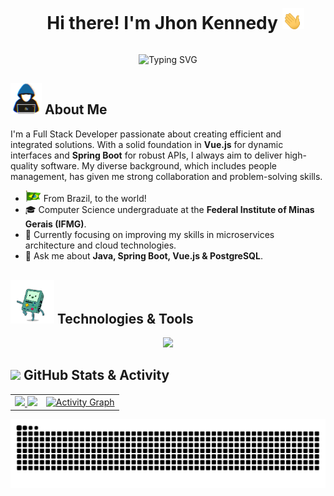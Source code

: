 <div id="user-content-toc">
  <ul align="center">
    <summary><h1 style="display: inline-block">Hi there! I'm Jhon Kennedy&nbsp;</h1><img src="https://github.com/Dev-Cwsc/Dev-Cwsc/raw/main/img/waving-hand.gif" width="35"></summary>
  </ul>
</div>

<div align="center">
  <picture>
    <img src="https://readme-typing-svg.herokuapp.com?font=Fira+Code&size=23&duration=3000&pause=1000&color=3399FF&center=true&vCenter=true&width=500&lines=Full+Stack+Developer;Java+%26+JavaScript+Enthusiast;Computer+Science+Student" alt="Typing SVG"/>
  </picture>
</div>

## <picture><img src="./img/programmer.gif" width="50px"></picture> About Me

I'm a Full Stack Developer passionate about creating efficient and integrated solutions. With a solid foundation in **Vue.js** for dynamic interfaces and **Spring Boot** for robust APIs, I always aim to deliver high-quality software. My diverse background, which includes people management, has given me strong collaboration and problem-solving skills.

- <img src="./img/brasil2.gif" alt="Bandeira do Brasil animada" width="25"> From Brazil, to the world!
- 🎓 Computer Science undergraduate at the **Federal Institute of Minas Gerais (IFMG)**.
- 🌱 Currently focusing on improving my skills in microservices architecture and cloud technologies.
- 💬 Ask me about **Java, Spring Boot, Vue.js & PostgreSQL**.

## <picture><img src="./img/beemo.gif" width="70px"></picture> Technologies & Tools
<p align="center">
  <a href="https://skillicons.dev">
    <img src="https://skillicons.dev/icons?i=java,spring,vue,js,postgresql,mysql,py,c,git,docker,postman,linux,idea,vscode,html,css&perline=10" />
  </a>
</p>

## <picture><img src="./img/github-stats.gif" width="50px"></picture> GitHub Stats & Activity

<table align="center">
  <tr>
    <td align="center">
      <a href="https://github.com/jhonkennedy06">
        <img height="170em" src="https://github-readme-stats.vercel.app/api?username=jhonkennedy06&show_icons=true&theme=react&include_all_commits=true&count_private=true"/>
        <img height="170em" src="https://github-readme-stats.vercel.app/api/top-langs/?username=jhonkennedy06&layout=compact&langs_count=7&theme=react"/>
      </a>
    </td>
    <td align="center">
      <a href="https://github.com/jhonkennedy06">
        <img src="https://github-readme-activity-graph.vercel.app/graph?username=jhonkennedy06&theme=react" alt="Activity Graph"/>
      </a>
    </td>
  </tr>
</table>

<div align="center">
  <picture>
    <img src="https://raw.githubusercontent.com/jhonkennedy06/jhonkennedy06/output/snake.svg" alt="snake"/>
  </picture>
</div>
